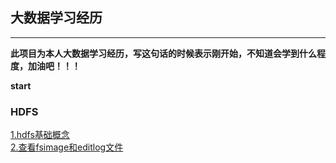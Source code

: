 ## 大数据学习经历

--------------------
__此项目为本人大数据学习经历，写这句话的时候表示刚开始，不知道会学到什么程度，加油吧！！！__

__start__

### HDFS <br>
[1.hdfs基础概念](/hdfs/hdfs基础概念.md)<br>
[2.查看fsimage和editlog文件](/hdfs/查看fsimage和editlog文件.md)<br>



